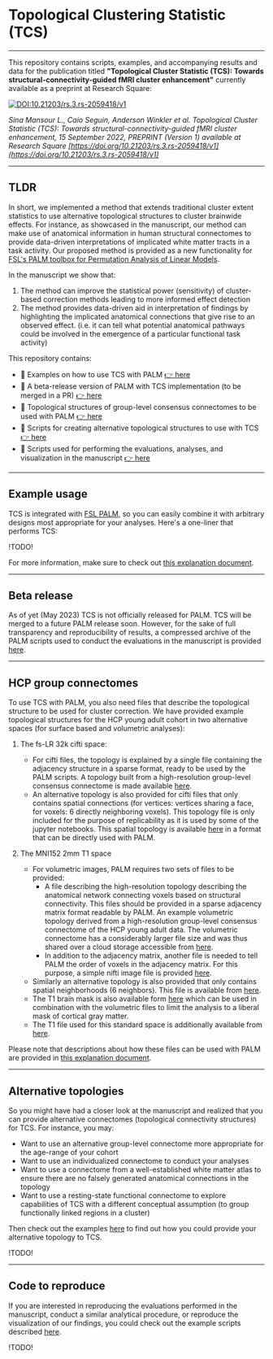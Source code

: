 # Topological Clustering Statistic (TCS)

---

This repository contains scripts, examples, and accompanying results and data for the publication titled **"Topological Cluster Statistic (TCS): Towards structural-connectivity-guided fMRI cluster enhancement"** currently available as a preprint at Research Square:

[![DOI:10.21203/rs.3.rs-2059418/v1](http://img.shields.io/badge/DOI-10.21203/rs.3.rs–2059418/v1-B31B1B.svg)](https://doi.org/10.21203/rs.3.rs-2059418/v1)

*Sina Mansour L., Caio Seguin, Anderson Winkler et al. Topological Cluster Statistic (TCS): Towards structural-connectivity-guided fMRI cluster enhancement, 15 September 2022, PREPRINT (Version 1) available at Research Square [https://doi.org/10.21203/rs.3.rs-2059418/v1](https://doi.org/10.21203/rs.3.rs-2059418/v1)*


---

## TLDR

In short, we implemented a method that extends traditional cluster extent statistics to use alternative topological structures to cluster brainwide effects. For instance, as showcased in the manuscript, our method can make use of anatomical information in human structural connectomes to provide data-driven interpretations of implicated white matter tracts in a task activity. Our proposed method is provided as a new functionality for [FSL's PALM toolbox for Permutation Analysis of Linear Models](https://fsl.fmrib.ox.ac.uk/fsl/fslwiki/PALM).

In the manuscript we show that:

1. The method can improve the statistical power (sensitivity) of cluster-based correction methods leading to more informed effect detection
2. The method provides data-driven aid in interpretation of findings by highlighting the implicated anatomical connections that give rise to an observed effect. (i.e. it can tell what potential anatomical pathways could be involved in the emergence of a particular functional task activity)

This repository contains:

- 📝 Examples on how to use TCS with PALM [👉 here](#example-usage)
- 💾 A beta-release version of PALM with TCS implementation (to be merged in a PR) [👉 here](#beta-release)
- 🧠 Topological structures of group-level consensus connectomes to be used with PALM [👉 here](#hcp-group-connectomes)
- 📓 Scripts for creating alternative topological structures to use with TCS [👉 here](#alternative-topologies)
- 📗 Scripts used for performing the evaluations, analyses, and visualization in the manuscript  [👉 here](#code-to-reproduce)

---

## Example usage

TCS is integrated with [FSL PALM](https://fsl.fmrib.ox.ac.uk/fsl/fslwiki/PALM), so you can easily combine it with arbitrary designs most appropriate for your analyses. Here's a one-liner that performs TCS:

!TODO!

For more information, make sure to check out [this explanation document](example_usage.md).

---

## Beta release

As of yet (May 2023) TCS is not officially released for PALM. TCS will be merged to a future PALM release soon. However, for the sake of full transparency and reproducibility of results, a compressed archive of the PALM scripts used to conduct the evaluations in the manuscript is provided [here](code/matlab/PALM/palm-alpha120rc3.zip).

---

## HCP group connectomes

To use TCS with PALM, you also need files that describe the topological structure to be used for cluster correction. We have provided example topological structures for the HCP young adult cohort in two alternative spaces (for surface based and volumetric analyses):

1. The fs-LR 32k cifti space:

   - For cifti files, the topology is explained by a single file containing the adjacency structure in a sparse format, ready to be used by the PALM scripts. A topology built from a high-resolution group-level consensus connectome is made available [here](data/consensus_topology/hybrid_adjacency_clnorm.csv).
   - An alternative topology is also provided for cifti files that only contains spatial connections (for vertices: vertices sharing a face, for voxels: 6 directly neighboring voxels). This topology file is only included for the purpose of replicability as it is used by some of the jupyter notebooks. This spatial topology is available [here](data/consensus_topology/local_adjacency.csv) in a format that can be directly used with PALM.

2. The MNI152 2mm T1 space
   - For volumetric images, PALM requires two sets of files to be provided:
     - A file describing the high-resolution topology describing the anatomical network connecting voxels based on structural connectivity. This files should be provided in a sparse adjacency matrix format readable by PALM. An example volumetric topology derived from a high-resolution group-level consensus connectome of the HCP young adult data. The volumetric connectome has a considerably larger file size and was thus shared over a cloud storage accessible from [here](https://cloudstor.aarnet.edu.au/plus/s/0ATqinOCnWma204).
     - In addition to the adjacency matrix, another file is needed to tell PALM the order of voxels in the adjacency matrix. For this purpose, a simple nifti image file is provided [here](data/consensus_topology/node_indices_mat_MNI152_T1_2mm_brain.nii).
   - Similarly an alternative topology is also provided that only contains spatial neighborhoods (6 neighbors). This file is available from [here](https://cloudstor.aarnet.edu.au/plus/s/qUbxw3lQq6MyvWB).
   - The T1 brain mask is also available form [here](data/consensus_topology/MNI152_T1_2mm_liberal.nii) which can be used in combination with the volumetric files to limit the analysis to a liberal mask of cortical gray matter.
   - The T1 file used for this standard space is additionally available from [here](data/consensus_topology/MNI152_T1_2mm.nii.gz).

Please note that descriptions about how these files can be used with PALM are provided in [this explanation document](example_usage.md).

---

## Alternative topologies

So you might have had a closer look at the manuscript and realized that you can provide alternative connectomes (topological connectivity structures) for TCS. For instance, you may:

- Want to use an alternative group-level connectome more appropriate for the age-range of your cohort
- Want to use an individualized connectome to conduct your analyses
- Want to use a connectome from a well-established white matter atlas to ensure there are no falsely generated anatomical connections in the topology
- Want to use a resting-state functional connectome to explore capabilities of TCS with a different conceptual assumption (to group functionally linked regions in a cluster)

Then check out the examples [here](mapping_connectomes.md) to find out how you could provide your alternative topology to TCS.

!TODO!

---

## Code to reproduce

If you are interested in reproducing the evaluations performed in the manuscript, conduct a similar analytical procedure, or reproduce the visualization of our findings, you could check out the example scripts described [here](reproduce_our_results.md).

!TODO!
